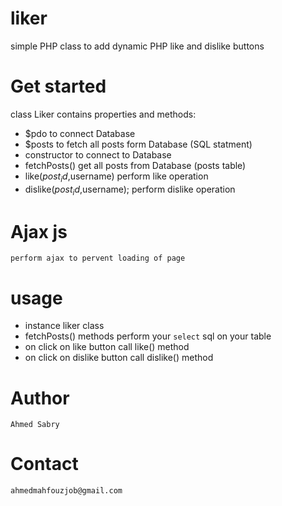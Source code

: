 # liker
simple PHP class to add dynamic PHP like and dislike buttons
# Get started 
class Liker contains properties and methods:
*  $pdo to connect Database
*  $posts to fetch all posts form Database (SQL statment)
*  constructor to connect to Database
*  fetchPosts() get all posts from Database (posts table)
*  like($post_id,$username) perform like operation
*  dislike($post_id,$username); perform dislike operation

# Ajax js
```
perform ajax to pervent loading of page 
```
# usage

* instance liker class
*  fetchPosts() methods perform your `select` sql on your table
*  on click on like button call like() method
*  on click on dislike button call dislike() method

# Author 
```
Ahmed Sabry
```
# Contact
```
ahmedmahfouzjob@gmail.com
```
